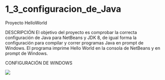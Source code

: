 # 1_3_configuracion_de_Java
Proyecto HelloWorld

DESCRIPCIÓN
El objetivo del proyecto es comprobar la correcta configuración de Java para NetBeans y JDK 8, de igual forma la configuración para compilar y correr programas Java en prompt de Windows.
El programa imprime Hello World en la consola de NetBeans y en prompt de Windows.

CONFIGURACIÓN DE WINDOWS

<img src="https://drive.google.com/open?id=1HEh7GqDdproTp_7H7GLuCbsUW1lD8VFB" />


